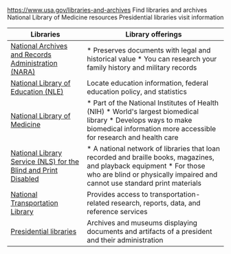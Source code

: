 

https://www.usa.gov/libraries-and-archives
Find libraries and archives
National Library of Medicine resources
Presidential libraries visit information

| Libraries | Library offerings |  
| --- | --- |  
| [National Archives and Records Administration (NARA)](https://www.archives.gov/) | * Preserves documents with legal and historical value * You can research your family history and military records |  
| [National Library of Education (NLE)](https://ies.ed.gov/ncee/projects/nle/) | Locate education information, federal education policy, and statistics |  
| [National Library of Medicine](https://www.nlm.nih.gov/) | * Part of the National Institutes of Health (NIH) * World's largest biomedical library * Develops ways to make biomedical information more accessible for research and health care |  
| [National Library Service (NLS) for the Blind and Print Disabled](https://www.loc.gov/nls/thatallmayread/) | * A national network of libraries that loan recorded and braille books, magazines, and playback equipment * For those who are blind or physically impaired and cannot use standard print materials |  
| [National Transportation Library](https://ntl.bts.gov/ntl) | Provides access to transportation-related research, reports, data, and reference services |  
| [Presidential libraries](https://www.archives.gov/presidential-libraries/visit) | Archives and museums displaying documents and artifacts of a president and their administration |
